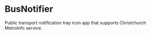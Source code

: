 BusNotifier
===========

Public transport notification tray icon app that supports Christchurch MetroInfo service. 